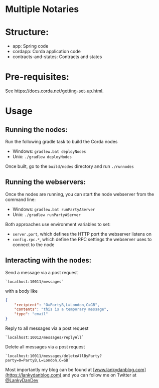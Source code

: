 # Multiple Notaries

# Structure:

* app: Spring code
* cordapp: Corda application code
* contracts-and-states: Contracts and states

# Pre-requisites:

See https://docs.corda.net/getting-set-up.html.

# Usage

## Running the nodes:

Run the following gradle task to build the Corda nodes

* Windows: `gradlew.bat deployNodes`
* Unix: `./gradlew deployNodes`

Once built, go to the `build/nodes` directory and run `./runnodes` 

## Running the webservers:

Once the nodes are running, you can start the node webserver from the command line:

* Windows: `gradlew.bat runPartyAServer`
* Unix: `./gradlew runPartyAServer`

Both approaches use environment variables to set:

* `server.port`, which defines the HTTP port the webserver listens on
* `config.rpc.*`, which define the RPC settings the webserver uses to connect to the node

## Interacting with the nodes:

Send a message via a post request

    `localhost:10011/messages`

with a body like
```json
{
    "recipient": "O=PartyB,L=London,C=GB",
    "contents": "this is a temporary message",
    "type": "email"
}
```

Reply to all messages via a post request

    `localhost:10012/messages/replyAll`
    
Delete all messages via a post request

    `localhost:10011/messages/deleteAllByParty?party=O=PartyB,L=London,C=GB`
Most importantly my blog can be found at [www.lankydanblog.com](https://lankydanblog.com) and you can follow me on Twitter at [@LankyDanDev](https://twitter.com/LankyDanDev)
